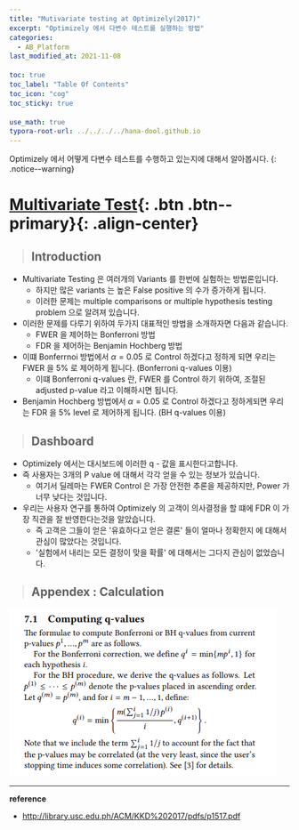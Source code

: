 ```yaml
---
title: "Mutivariate testing at Optimizely(2017)"
excerpt: "Optimizely 에서 다변수 테스트를 실행하는 방법"
categories:
  - AB_Platform
last_modified_at: 2021-11-08

toc: true
toc_label: "Table Of Contents"
toc_icon: "cog"
toc_sticky: true

use_math: true
typora-root-url: ../../../../hana-dool.github.io
---
```


 Optimizely 에서 어떻게 다변수 테스트를 수행하고 있는지에 대해서 알아봅시다. 
{: .notice--warning}

# [Multivariate Test](#link){: .btn .btn--primary}{: .align-center}

> ## Introduction

- Multivariate Testing 은 여러개의 Variants 를 한번에 실험하는 방법론입니다. 
  - 하지만 많은 variants 는 높은 False positive 의 수가 증가하게 됩니다.
  - 이러한 문제는 multiple comparisons or multiple hypothesis testing problem 으로 알려져 있습니다. 
- 이러한 문제를 다루기 위하여 두가지 대표적인 방법을 소개하자면 다음과 같습니다.
  - FWER 을 제어하는 Bonferroni 방법
  - FDR 을 제어하는 Benjamin Hochberg 방법 
- 이떄 Bonferrnoi 방법에서 $\alpha = 0.05$ 로 Control 하겠다고 정하게 되면 우리는 FWER 을 5% 로 제어하게 됩니다. (Bonferroni q-values 이용)
  - 이떄 Bonferroni q-values 란,  FWER 를 Control 하기 위하여, 조절된 adjusted p-value 라고 이해하시면 됩니다.
- Benjamin Hochberg 방법에서 $\alpha = 0.05$ 로 Control 하겠다고 정하게되면 우리는 FDR 을 5% level 로 제어하게 됩니다. (BH q-values 이용)

> ## Dashboard 

- Optimizely 에서는 대시보드에 이러한 q - 값을 표시한다고합니다. 
- 즉 사용자는 3개의 P value 에 대해서 각각 얻을 수 있는 정보가 있습니다.
  - 여기서 딜레마는 FWER Control 은 가장 안전한 추론을 제공하지만, Power 가 너무 낮다는 것입니다. 
- 우리는 사용자 연구를 통하여 Optimizely 의 고객이 의사결정을 할 떄에 FDR 이 가장 직관을 잘 반영한다는것을 알았습니다. 
  - 즉 고객은 그들이 얻은 '유효하다고 얻은 결론' 들이 얼마나 정확한지 에 대해서 관심이 많았다는 것입니다. 
  - '실험에서 내리는 모든 결정이 맞을 확률' 에 대해서는 그다지 관심이 없었습니다. 

> ## Appendex : Calculation

![png](/assets/images/Stat/97_1.png)

---

**reference**

- <http://library.usc.edu.ph/ACM/KKD%202017/pdfs/p1517.pdf>

